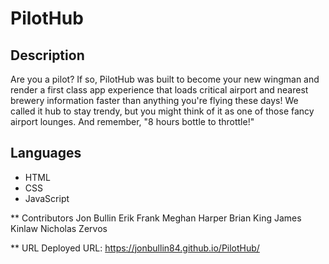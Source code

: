 # PilotHub

## Description
Are you a pilot?  If so, PilotHub was built to become your new wingman and render a first class app experience that loads critical airport and nearest brewery information faster than anything you're flying these days!  We called it hub to stay trendy, but you might think of it as one of those fancy airport lounges. And remember, "8 hours bottle to throttle!"

## Languages
* HTML
* CSS
* JavaScript

** Contributors
Jon Bullin
Erik Frank
Meghan Harper
Brian King
James Kinlaw
Nicholas Zervos

** URL
Deployed URL: https://jonbullin84.github.io/PilotHub/
